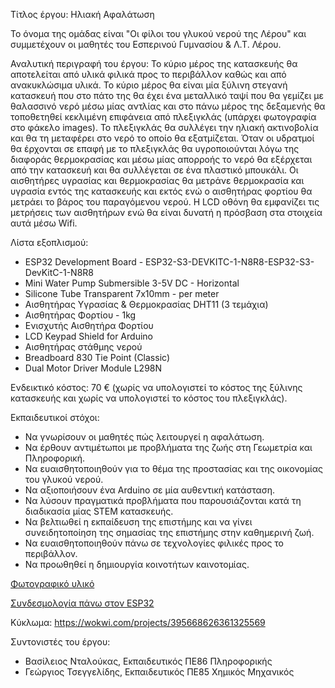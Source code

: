 Τίτλος έργου: Ηλιακή Αφαλάτωση

Το όνομα της ομάδας είναι "Οι φίλοι του γλυκού νερού της Λέρου" και συμμετέχουν οι μαθητές του Εσπερινού Γυμνασίου & Λ.Τ. Λέρου.

Αναλυτική περιγραφή του έργου: 
Το κύριο μέρος της κατασκευής θα αποτελείται από υλικά φιλικά προς το περιβάλλον καθώς και από ανακυκλώσιμα υλικά. 
Το κύριο μέρος θα είναι μία ξύλινη στεγανή κατασκευή που στο πάτο της θα έχει ένα μεταλλικό ταψί που θα γεμίζει με θαλασσινό νερό μέσω μίας αντλίας και στο πάνω μέρος της δεξαμενής θα τοποθετηθεί κεκλιμένη επιφάνεια από πλεξιγκλάς (υπάρχει φωτογραφία στο φάκελο images).
Το πλεξιγκλάς θα συλλέγει την ηλιακή ακτινοβολία και θα τη μεταφέρει στο νερό το οποίο θα εξατμίζεται. Όταν οι υδρατμοί θα έρχονται σε επαφή με το πλεξιγκλάς θα υγροποιούνται λόγω της διαφοράς θερμοκρασίας και μέσω μίας απορροής το νερό θα εξέρχεται από την κατασκευή και θα συλλέγεται σε ένα πλαστικό μπουκάλι.
Οι αισθητήρες υγρασίας και θερμοκρασίας θα μετράνε θερμοκρασία και υγρασία εντός της κατασκευής και εκτός ενώ ο αισθητήρας φορτίου θα μετράει το βάρος του παραγόμενου νερού.
Η LCD οθόνη θα εμφανίζει τις μετρήσεις των αισθητήρων ενώ θα είναι δυνατή η πρόσβαση στα στοιχεία αυτά μέσω Wifi.

Λίστα εξοπλισμού:
* ESP32 Development Board - ESP32-S3-DEVKITC-1-N8R8-ESP32-S3-DevKitC-1-N8R8
* Mini Water Pump Submersible 3-5V DC - Horizontal
* Silicone Tube Transparent 7x10mm - per meter
* Αισθητήρας Υγρασίας & Θερμοκρασίας DHT11 (3 τεμάχια)
* Αισθητήρας Φορτίου - 1kg
* Ενισχυτής Αισθητήρα Φορτίου
* LCD Keypad Shield for Arduino
* Αισθητήρας στάθμης νερού
* Breadboard 830 Tie Point (Classic)
* Dual Motor Driver Module L298N

Ενδεικτικό κόστος: 70 € (χωρίς να υπολογιστεί το κόστος της ξύλινης κατασκευής και χωρίς να υπολογιστεί το κόστος του πλεξιγκλάς).

Εκπαιδευτικοί στόχοι:
* Να γνωρίσουν οι μαθητές πώς λειτουργεί η αφαλάτωση.
* Να έρθουν αντιμέτωποι με προβλήματα της ζωής στη Γεωμετρία και Πληροφορική.
* Να ευαισθητοποιηθούν για το θέμα της προστασίας και της οικονομίας του γλυκού νερού.
* Να αξιοποιήσουν ένα Arduino σε μία αυθεντική κατάσταση.
* Να λύσουν πραγματικά προβλήματα που παρουσιάζονται κατά τη διαδικασία μίας STEM κατασκευής.
* Να βελτιωθεί η εκπαίδευση της επιστήμης και να γίνει συνειδητοποίηση της σημασίας της επιστήμης στην καθημερινή ζωή.
* Να ευαισθητοποιηθούν πάνω σε τεχνολογίες φιλικές προς το περιβάλλον.
* Να προωθηθεί η δημιουργία κοινοτήτων καινοτομίας.

<a href="images.htm">Φωτογραφικό υλικό</a>

<a href="docs/Συνδεσμολογία.pdf">Συνδεσμολογία πάνω στον ESP32</a>

Κύκλωμα: https://wokwi.com/projects/395668626361325569

Συντονιστές του έργου: 
* Βασίλειος Νταλούκας, Εκπαιδευτικός ΠΕ86 Πληροφορικής
* Γεώργιος Τσεγγελίδης, Εκπαιδευτικός ΠΕ85 Χημικός Μηχανικός
